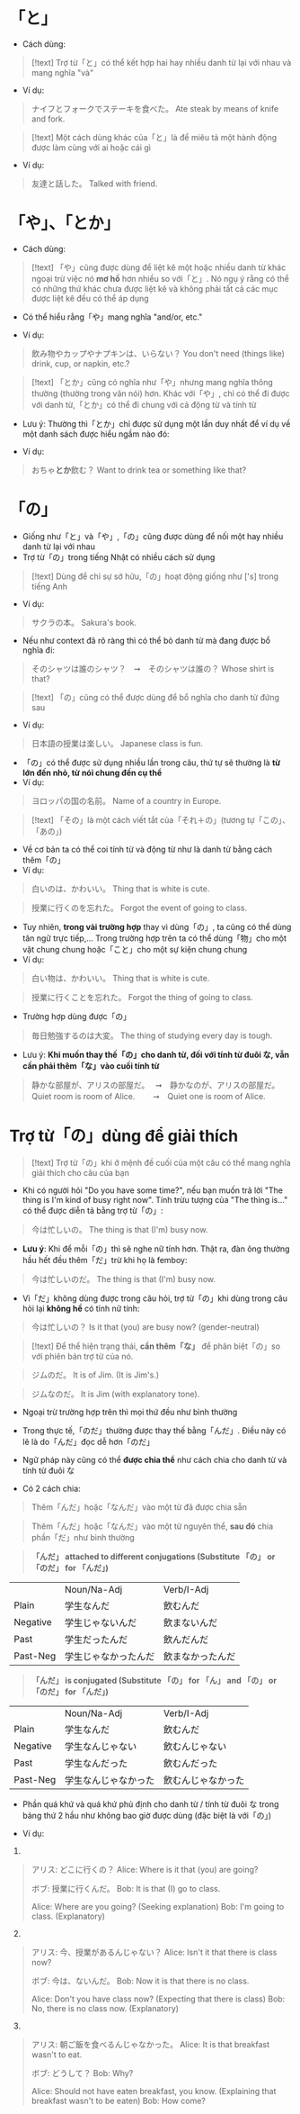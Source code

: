 
# 「と」

- Cách dùng:
>[!text]
>Trợ từ「と」có thể kết hợp hai hay nhiều danh từ lại với nhau và mang nghĩa "và"

- Ví dụ:
>ナイフとフォークでステーキを食べた。
>Ate steak by means of knife and fork.

>[!text]
>Một cách dùng khác của「と」là để miêu tả một hành động được làm cùng với ai hoặc cái gì

- Ví dụ:
>友達と話した。
>Talked with friend.

# 「や」、「とか」

- Cách dùng:
>[!text]
>「や」cũng được dùng để liệt kê một hoặc nhiều danh từ khác ngoại trừ việc nó **mơ hồ** hơn nhiều so với「と」. Nó ngụ ý rằng có thể có những thứ khác chưa được liệt kê và không phải tất cả các mục được liệt kê đều có thể áp dụng

- Có thể hiểu rằng「や」mang nghĩa "and/or, etc."

- Ví dụ:
>飲み物やカップやナプキンは、いらない？
>You don't need (things like) drink, cup, or napkin, etc.?


>[!text]
>「とか」cũng có nghĩa như「や」nhưng mang nghĩa thông thường (thường trong văn nói) hơn. Khác với「や」, chỉ có thể đi được với danh từ,「とか」có thể đi chung với cả động từ và tính từ

- Lưu ý: Thường thì「とか」chỉ được sử dụng một lần duy nhất để ví dụ về một danh sách được hiểu ngầm nào đó:

- Ví dụ:
>おちゃ**とか**飲む？
>Want to drink tea or something like that?

# 「の」

- Giống như「と」và「や」,「の」cũng được dùng để nối một hay nhiều danh từ lại với nhau
- Trợ từ「の」trong tiếng Nhật có nhiều cách sử dụng
>[!text]
>Dùng để chỉ sự sở hữu,「の」hoạt động giống như ['s] trong tiếng Anh

- Ví dụ:
>サクラの本。
>Sakura's book.

- Nếu như context đã rõ ràng thì có thể bỏ danh từ mà đang được bổ nghĩa đi:
>そのシャツは誰のシャツ？　➞　そのシャツは誰の？
>Whose shirt is that?



>[!text]
>「の」cũng có thể được dùng để bổ nghĩa cho danh từ đứng sau

- Ví dụ:
>日本語の授業は楽しい。
>Japanese class is fun.

- 「の」có thể được sử dụng nhiều lần trong câu, thứ tự sẽ thường là **từ lớn đến nhỏ, từ nói chung đến cụ thể**
- Ví dụ:
>ヨロッパの国の名前。
>Name of a country in Europe.



>[!text]
>「その」là một cách viết tắt của「それ＋の」(tương tự「この」、「あの」)

- Về cơ bản ta có thể coi tính từ và động từ như là danh từ bằng cách thêm「の」
- Ví dụ:
>白いのは、かわいい。
>Thing that is white is cute.

>授業に行くのを忘れた。
>Forgot the event of going to class.

- Tuy nhiên, **trong vài trường hợp** thay vì dùng「の」, ta cũng có thể dùng tân ngữ trực tiếp,... Trong trường hợp trên ta có thể dùng「物」cho một vật chung chung hoặc「こと」cho một sự kiện chung chung
- Ví dụ:
>白い物は、かわいい。
>Thing that is white is cute.

>授業に行くことを忘れた。
>Forgot the thing of going to class.

- Trường hợp dùng được「の」
>毎日勉強するのは大変。
>The thing of studying every day is tough.

- Lưu ý: **Khi muốn thay thế「の」cho danh từ, đối với tính từ đuôi な, vẫn cần phải thêm「な」vào cuối tính từ**
>静かな部屋が、アリスの部屋だ。　 ➞　静かなのが、アリスの部屋だ。
>Quiet room is room of Alice.　　      ➞　Quiet one is room of Alice.

# Trợ từ「の」dùng để giải thích

>[!text]
>Trợ từ「の」khi ở mệnh đề cuối của một câu có thể mang nghĩa giải thích cho câu của bạn

- Khi có người hỏi "Do you have some time?", nếu bạn muốn trả lời "The thing is I'm kind of busy right now". Tính trừu tượng của "The thing is..." có thể được diễn tả bằng trợ từ「の」:

>今は忙しいの。
>The thing is that (I'm) busy now.

- **Lưu ý**: Khi để mỗi「の」thì sẽ nghe nữ tính hơn. Thật ra, đàn ông thường hầu hết đều thêm「だ」trừ khi họ là femboy:
>今は忙しいのだ。
>The thing is that (I'm) busy now.

- Vì「だ」không dùng được trong câu hỏi, trợ từ「の」khi dùng trong câu hỏi lại **không hề** có tính nữ tính:
>今は忙しいの？
>Is it that (you) are busy now? (gender-neutral)

>[!text]
>Để thể hiện trạng thái, **cần thêm「な」** để phân biệt「の」so với phiên bản trợ từ của nó. 

>ジムのだ。
>It is of Jim. (It is Jim's.)

>ジムなのだ。
>It is Jim (with explanatory tone).

- Ngoại trừ trường hợp trên thì mọi thứ đều như bình thường

- Trong thực tế,「のだ」thường được thay thế bằng「んだ」. Điều này có lẽ là do「んだ」đọc dễ hơn「のだ」

- Ngữ pháp này cũng có thể **được chia thể** như cách chia cho danh từ và tính từ đuôi な
- Có 2 cách chia:
>Thêm「んだ」hoặc「なんだ」vào một từ đã được chia sẵn

>Thêm「んだ」hoặc「なんだ」vào một từ nguyên thể, **sau đó** chia phần「だ」như bình thường


>**「んだ」 attached to different conjugations (Substitute 「の」 or 「のだ」 for 「んだ」)**

|   |   |   |
|---|---|---|
||Noun/Na-Adj|Verb/I-Adj|
|Plain|学生なんだ|飲むんだ|
|Negative|学生じゃないんだ|飲まないんだ|
|Past|学生だったんだ|飲んだんだ|
|Past-Neg|学生じゃなかったんだ|飲まなかったんだ|


>**「んだ」 is conjugated (Substitute 「の」 for 「ん」 and 「の」 or 「のだ」 for 「んだ」)**

|   |   |   |
|---|---|---|
||Noun/Na-Adj|Verb/I-Adj|
|Plain|学生なんだ|飲むんだ|
|Negative|学生なんじゃない|飲むんじゃない|
|Past|学生なんだった|飲むんだった|
|Past-Neg|学生なんじゃなかった|飲むんじゃなかった|


- Phần quá khứ và quá khứ phủ định cho danh từ / tính từ đuôi な trong bảng thứ 2 hầu như không bao giờ được dùng (đặc biệt là với「の」)

- Ví dụ:

1.
>アリス: どこに行くの？
>Alice: Where is it that (you) are going?
>
>ボブ: 授業に行くんだ。
>Bob: It is that (I) go to class.
>
>Alice: Where are you going? (Seeking explanation)
>Bob: I'm going to class. (Explanatory)


2.
>アリス: 今、授業があるんじゃない？
>Alice: Isn't it that there is class now?
>
>ボブ: 今は、ないんだ。
>Bob: Now it is that there is no class.
>
>Alice: Don't you have class now? (Expecting that there is class)
>Bob: No, there is no class now. (Explanatory)


3.
>アリス: 朝ご飯を食べるんじゃなかった。
>Alice: It is that breakfast wasn't to eat.
>
>ボブ: どうして？
>Bob: Why?
>
>Alice: Should not have eaten breakfast, you know. (Explaining that breakfast wasn't to be eaten)
>Bob: How come?

